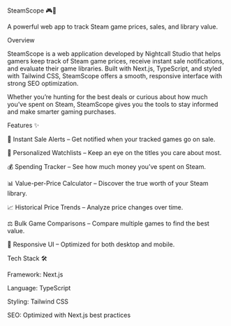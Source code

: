 SteamScope 🎮💸

A powerful web app to track Steam game prices, sales, and library value.

Overview

SteamScope is a web application developed by Nightcall Studio that helps gamers keep track of Steam game prices, receive instant sale notifications, and evaluate their game libraries. Built with Next.js, TypeScript, and styled with Tailwind CSS, SteamScope offers a smooth, responsive interface with strong SEO optimization.

Whether you’re hunting for the best deals or curious about how much you’ve spent on Steam, SteamScope gives you the tools to stay informed and make smarter gaming purchases.

Features ✨

🔔 Instant Sale Alerts – Get notified when your tracked games go on sale.

📑 Personalized Watchlists – Keep an eye on the titles you care about most.

💰 Spending Tracker – See how much money you’ve spent on Steam.

📊 Value-per-Price Calculator – Discover the true worth of your Steam library.

📈 Historical Price Trends – Analyze price changes over time.

⚖️ Bulk Game Comparisons – Compare multiple games to find the best value.

📱 Responsive UI – Optimized for both desktop and mobile.

Tech Stack 🛠

Framework: Next.js

Language: TypeScript

Styling: Tailwind CSS

SEO: Optimized with Next.js best practices

